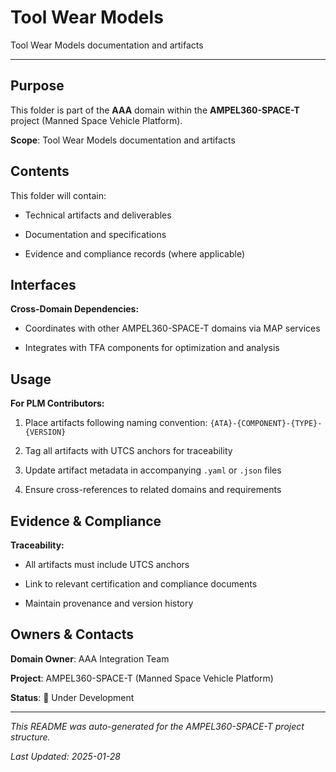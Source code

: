 # Tool Wear Models

Tool Wear Models documentation and artifacts

---

## Purpose

This folder is part of the **AAA** domain within the **AMPEL360-SPACE-T** project (Manned Space Vehicle Platform).


**Scope**: Tool Wear Models documentation and artifacts


## Contents

This folder will contain:

- Technical artifacts and deliverables

- Documentation and specifications

- Evidence and compliance records (where applicable)


## Interfaces

**Cross-Domain Dependencies:**

- Coordinates with other AMPEL360-SPACE-T domains via MAP services

- Integrates with TFA components for optimization and analysis


## Usage

**For PLM Contributors:**

1. Place artifacts following naming convention: `{ATA}-{COMPONENT}-{TYPE}-{VERSION}`

2. Tag all artifacts with UTCS anchors for traceability

3. Update artifact metadata in accompanying `.yaml` or `.json` files

4. Ensure cross-references to related domains and requirements


## Evidence & Compliance

**Traceability:**

- All artifacts must include UTCS anchors

- Link to relevant certification and compliance documents

- Maintain provenance and version history


## Owners & Contacts

**Domain Owner**: AAA Integration Team

**Project**: AMPEL360-SPACE-T (Manned Space Vehicle Platform)

**Status**: 🚧 Under Development


---


*This README was auto-generated for the AMPEL360-SPACE-T project structure.*

*Last Updated: 2025-01-28*
